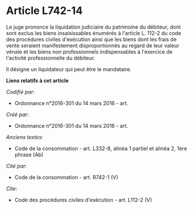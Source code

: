 # Article L742-14

Le juge prononce la liquidation judiciaire du patrimoine du débiteur, dont sont exclus les biens insaisissables énumérés à
l'article L. 112-2 du code des procédures civiles d'exécution ainsi que les biens dont les frais de vente seraient
manifestement disproportionnés au regard de leur valeur vénale et les biens non professionnels indispensables à l'exercice de
l'activité professionnelle du débiteur.

Il désigne un liquidateur qui peut être le mandataire.

**Liens relatifs à cet article**

_Codifié par_:

  - Ordonnance n°2016-301 du 14 mars 2016 - art.

_Créé par_:

  - Ordonnance n°2016-301 du 14 mars 2016 - art.

_Anciens textes_:

  - Code de la consommation - art. L332-8, alinéa 1 partiel et alinéa 2, 1ère phrase (Ab)

_Cité par_:

  - Code de la consommation - art. R742-1 (V)

_Cite_:

  - Code des procédures civiles d'exécution - art. L112-2 (V)

